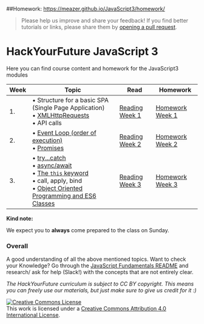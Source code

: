 ##Homework: https://meazer.github.io/JavaScript3/homework/

> Please help us improve and share your feedback! If you find better tutorials
or links, please share them by [opening a pull request](https://github.com/HackYourFuture/JavaScript3/pulls).

# HackYourFuture JavaScript 3

Here you can find course content and homework for the JavaScript3 modules

|Week|Topic|Read|Homework|
|----|-----|----|--------|
|1.|• Structure for a basic SPA (Single Page Application) <br>• [XMLHttpRequests](../../../fundamentals/blob/master/fundamentals/XMLHttpRequest.md) <br>• API calls|[Reading Week 1](/Week1/README.md)|[Homework Week 1](/Week1/MAKEME.md)|
|2.|• [Event Loop (order of execution)](../../../fundamentals/blob/master/fundamentals/event_loop.md)<br>• [Promises](../../../fundamentals/blob/master/fundamentals/promises.md)|[Reading Week 2](/Week2/README.md)|[Homework Week 2](/Week2/MAKEME.md)|
|3.|• [try...catch](../../../fundamentals/blob/master/fundamentals/try_catch.md)<br>• [async/await](../../../fundamentals/blob/master/fundamentals/async_await.md)<br>• [The `this` keyword](../../../fundamentals/blob/master/fundamentals/this.md)<br>• call, apply, bind<br>• [Object Oriented Programming and ES6 Classes](../../../fundamentals/blob/master/fundamentals/oop_classes.md)|[Reading Week 3](/Week3/README.md)|[Homework Week 3](/Week3/MAKEME.md)|

__Kind note:__

We expect you to __always__ come prepared to the class on Sunday.

### Overall
A good understanding of all the above mentioned topics. Want to check your Knowledge? Go through the [JavaScript Fundamentals README](../../../fundamentals/blob/master/README.md) and research/ ask for help (Slack!) with the concepts that are not entirely clear.

*The HackYourFuture curriculum is subject to CC BY copyright. This means you can freely use our materials, but just make sure to give us credit for it :)*

<a rel="license" href="http://creativecommons.org/licenses/by/4.0/"><img alt="Creative Commons License" style="border-width:0" src="https://i.creativecommons.org/l/by/4.0/88x31.png" /></a><br />This work is licensed under a <a rel="license" href="http://creativecommons.org/licenses/by/4.0/">Creative Commons Attribution 4.0 International License</a>.
